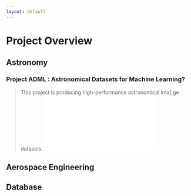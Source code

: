 ```yaml
---
layout: default
---
```


# Project Overview

## Astronomy

### Project ADML : Astronomical Datasets for Machine Learning?
>This project is producing high-performance astronomical ima[;ge datasets.
![Link to Project ADML](./https://github.com/PlutoMingyu/ADML.html)


## Aerospace Engineering




## Database
